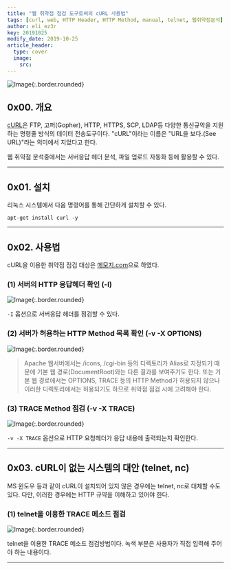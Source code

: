 ```yaml
---
title: "웹 취약점 점검 도구로써의 cURL 사용법"
tags: [curl, web, HTTP Header, HTTP Method, manual, telnet, 웹취약점분석]
author: eli_ez3r
key: 20191025
modify_date: 2019-10-25
article_header:
  type: cover
  image:
    src:
---
```


![Image](http://eliez3r.synology.me/assets/img/study/web/curl/1.jpg){:.border.rounded}

## 0x00. 개요

[cURL]( https://curl.haxx.se/ )은 FTP, 고퍼(Gopher), HTTP, HTTPS, SCP, LDAP등 다양한 통신규악을 지원하는 명령줄 방식의 데이터 전송도구이다. "cURL"이라는 이름은 "URL을 보다.(See URL)"라는 의미에서 지었다고 한다.

웹 취약점 분석중에서는 서버응답 헤더 분석, 파일 업로드 자동화 등에 활용할 수 있다.

-----

## 0x01. 설치

리눅스 시스템에서 다음 명령어를 통해 간단하게 설치할 수 있다.

```
apt-get install curl -y
```

-----

## 0x02. 사용법

cURL을 이용한 취약점 점검 대상은 [메모지.com](http://www.memozee.com)으로 하였다.



### (1) 서버의 HTTP 응답헤더 확인 (-I)

![Image](http://eliez3r.synology.me/assets/img/study/web/curl/2.png){:.border.rounded}

`-I` 옵션으로 서버응답 헤더를 점검할 수 있다.



### (2) 서버가 허용하는 HTTP Method 목록 확인 (-v -X OPTIONS)

![Image](http://eliez3r.synology.me/assets/img/study/web/curl/3.png){:.border.rounded}

> Apache 웹서버에서는 /icons, /cgi-bin 등의 디렉토리가 Alias로 지정되기 때문에 기본 웹 경로(DocumentRoot)와는 다른 결과를 보여주기도 한다. 또는 기본 웹 경로에서는 OPTIONS, TRACE 등의 HTTP Method가 허용되지 않으나 이러한 디렉토리에서는 허용되기도 하므로 취약점 점검 시에 고려해야 한다.



### (3) TRACE Method 점검 (-v -X TRACE)

![Image](http://eliez3r.synology.me/assets/img/study/web/curl/4.png){:.border.rounded}

`-v -X TRACE` 옵션으로 HTTP 요청헤더가 응답 내용에 출력되는지 확인한다.

-----



## 0x03. cURL이 없는 시스템의 대안 (telnet, nc)

MS 윈도우 등과 같이 cURL이 설치되어 있지 않은 경우에는 telnet, nc로 대체할 수도 있다. 다만, 이러한 경우에는 HTTP 규약을 이해하고 있어야 한다.

### (1) telnet을 이용한 TRACE 메소드 점검

![Image](http://eliez3r.synology.me/assets/img/study/web/curl/5.png){:.border.rounded}

telnet을 이용한 TRACE 메소드 점검방법이다. 녹색 부분은 사용자가 직접 입력해 주어야 하는 내용이다.

-----

